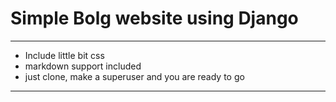 # Simple Bolg website using Django

---

- Include little bit css
- markdown support included
- just clone, make a superuser and you are ready to go

---
